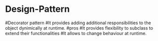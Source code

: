 # Design-Pattern
#Decorator pattern
#It provides adding additional responsibilities to the object dynimically at runtime.
#pros
#It provides flexibility to subclass to extend their functionalities 
#It allows to change behaviour at runtime.
